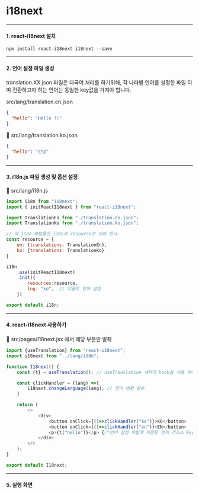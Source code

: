 # i18next
***

#### 1. react-i18next 설치

```
npm install react-i18next i18next --save
```
***

#### 2. 언어 설정 파일 생성

translation.XX.json 파일은 다국어 처리를 하기위해, 각 나라별 언어를 설정한 파일 이며 전환하고자 하는 언어는 동일한 key값을 가져야 합니다.

 src/lang/translation.en.json

```json
{
  "hello": "Hello !!"
}
```
📂 src/lang/translation.ko.json

```json
{
  "hello": "안녕"
}
```
*** 

#### 3. i18n.js 파일 생성 및 옵션 설정

📂 src/lang/i18n.js

```javascript
import i18n from "i18next";
import { initReactI18next } from "react-i18next";

import TranslationEn from "./translation.en.json";
import TranslationKo from "./translation.ko.json";

// 각 json 파일들은 i18n의 resource로 관리 된다.
const resource = {
    en: {translations: TranslationEn},
    ko: {translations: TranslationKo}
} 

i18n
    .use(initReactI18next) 
    .init({
        resources:resource,
        lng: "ko",  // 디폴트 언어 설정
    })

export default i18n;
```
***

#### 4. react-i18next 사용하기

📂 src/pages/I18next.jsx 에서 해당 부분만 발췌

```javascript
import {useTranslation} from "react-i18next";
import i18next from "../lang/i18n";

function I18next() {
    const {t} = useTranslation(); // useTranslation 내부의 hook을 사용 하여 번역 기능 제공

    const clickHandler = (lang) =>{
        i18next.changeLanguage(lang); // 언어 변환 함수
    }

    return (
        <>
            <div>
                <button onClick={()=>clickHandler("ko")}>KO</button>
                <button onClick={()=>clickHandler("en")}>EN</button>
                <p>{t("hello")}</p> {/*언어 설정 파일에 지정된 언어 리소스 key를 입력하면 해당 언어값 출력*/}
            </div>
        </>
    );
}

export default I18next;
```
***

#### 5. 실행 화면
